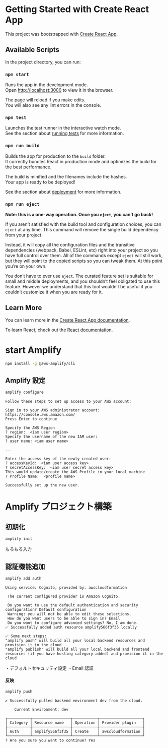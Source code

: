 # Getting Started with Create React App

This project was bootstrapped with [Create React App](https://github.com/facebook/create-react-app).

## Available Scripts

In the project directory, you can run:

### `npm start`

Runs the app in the development mode.\
Open [http://localhost:3000](http://localhost:3000) to view it in the browser.

The page will reload if you make edits.\
You will also see any lint errors in the console.

### `npm test`

Launches the test runner in the interactive watch mode.\
See the section about [running tests](https://facebook.github.io/create-react-app/docs/running-tests) for more information.

### `npm run build`

Builds the app for production to the `build` folder.\
It correctly bundles React in production mode and optimizes the build for the best performance.

The build is minified and the filenames include the hashes.\
Your app is ready to be deployed!

See the section about [deployment](https://facebook.github.io/create-react-app/docs/deployment) for more information.

### `npm run eject`

**Note: this is a one-way operation. Once you `eject`, you can’t go back!**

If you aren’t satisfied with the build tool and configuration choices, you can `eject` at any time. This command will remove the single build dependency from your project.

Instead, it will copy all the configuration files and the transitive dependencies (webpack, Babel, ESLint, etc) right into your project so you have full control over them. All of the commands except `eject` will still work, but they will point to the copied scripts so you can tweak them. At this point you’re on your own.

You don’t have to ever use `eject`. The curated feature set is suitable for small and middle deployments, and you shouldn’t feel obligated to use this feature. However we understand that this tool wouldn’t be useful if you couldn’t customize it when you are ready for it.

## Learn More

You can learn more in the [Create React App documentation](https://facebook.github.io/create-react-app/docs/getting-started).

To learn React, check out the [React documentation](https://reactjs.org/).

# start Amplify

```sh
npm install -g @aws-amplify/cli
```

## Amplify 設定

```sh
amplify configure
```

```
Follow these steps to set up access to your AWS account:

Sign in to your AWS administrator account:
https://console.aws.amazon.com/
Press Enter to continue

Specify the AWS Region
? region:  <iam user region>
Specify the username of the new IAM user:
? user name: <iam user name>

...

Enter the access key of the newly created user:
? accessKeyId:  <iam user access key>
? secretAccessKey:  <iam user secret access key>
This would update/create the AWS Profile in your local machine
? Profile Name:  <profile name>

Successfully set up the new user.
```

# Amplify プロジェクト構築

## 初期化

```sh
amplify init
```

もろもろ入力

## 認証機能追加

```sh
amplify add auth
```

```
Using service: Cognito, provided by: awscloudformation

 The current configured provider is Amazon Cognito.

 Do you want to use the default authentication and security configuration? Default configuration
 Warning: you will not be able to edit these selections.
 How do you want users to be able to sign in? Email
 Do you want to configure advanced settings? No, I am done.
✅ Successfully added auth resource amplify566f3f35 locally

✅ Some next steps:
"amplify push" will build all your local backend resources and provision it in the cloud
"amplify publish" will build all your local backend and frontend resources (if you have hosting category added) and provision it in the cloud
```

・デフォルトセキュリティ設定
・Email 認証

#### 反映

```sh
amplify push
```

```
✔ Successfully pulled backend environment dev from the cloud.

    Current Environment: dev

┌──────────┬─────────────────┬───────────┬───────────────────┐
│ Category │ Resource name   │ Operation │ Provider plugin   │
├──────────┼─────────────────┼───────────┼───────────────────┤
│ Auth     │ amplify566f3f35 │ Create    │ awscloudformation │
└──────────┴─────────────────┴───────────┴───────────────────┘
? Are you sure you want to continue? Yes
```
